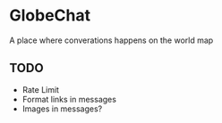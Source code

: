 # GlobeChat

A place where converations happens on the world map

## TODO

- Rate Limit
- Format links in messages
- Images in messages?
